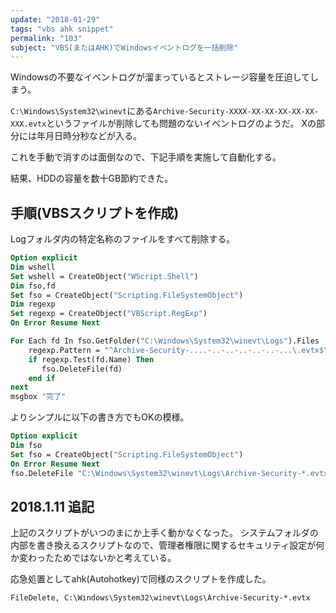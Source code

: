 ```yaml
---
update: "2018-01-29"
tags: "vbs ahk snippet"
permalink: "103"
subject: "VBS(またはAHK)でWindowsイベントログを一括削除"
---
```


Windowsの不要なイベントログが溜まっているとストレージ容量を圧迫してしまう。

```C:\Windows\System32\winevt```にある```Archive-Security-XXXX-XX-XX-XX-XX-XX-XXX.evtx```というファイルが削除しても問題のないイベントログのようだ。
Xの部分には年月日時分秒などが入る。

これを手動で消すのは面倒なので、下記手順を実施して自動化する。

結果、HDDの容量を数十GB節約できた。

## 手順(VBSスクリプトを作成)

Logフォルダ内の特定名称のファイルをすべて削除する。

```vb
Option explicit
Dim wshell
Set wshell = CreateObject("WScript.Shell")
Dim fso,fd
Set fso = CreateObject("Scripting.FileSystemObject")
Dim regexp
Set regexp = CreateObject("VBScript.RegExp")
On Error Resume Next

For Each fd In fso.GetFolder("C:\Windows\System32\winevt\Logs").Files
    regexp.Pattern = "^Archive-Security-....-..-..-..-..-..-...\.evtx$"
    if regexp.Test(fd.Name) Then
       fso.DeleteFile(fd)
    end if
next
msgbox "完了"
```

よりシンプルに以下の書き方でもOKの模様。

```vb
Option explicit
Dim fso
Set fso = CreateObject("Scripting.FileSystemObject")
On Error Resume Next
fso.DeleteFile "C:\Windows\System32\winevt\Logs\Archive-Security-*.evtx", True 
```

## 2018.1.11 追記

上記のスクリプトがいつのまにか上手く動かなくなった。
システムフォルダの内部を書き換えるスクリプトなので、管理者権限に関するセキュリティ設定が何か変わったためではないかと考えている。

応急処置としてahk(Autohotkey)で同様のスクリプトを作成した。

```ahk
FileDelete, C:\Windows\System32\winevt\Logs\Archive-Security-*.evtx
```
